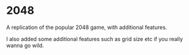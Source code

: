 # 2048
A replication of the popular 2048 game, with additional features.

I also added some additional features such as grid size etc if you really wanna go wild.
